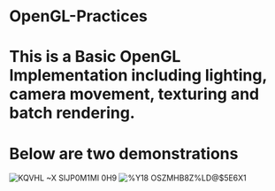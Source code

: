 # OpenGL-Practices

# This is a Basic OpenGL Implementation including lighting, camera movement, texturing and batch rendering.

# Below are two demonstrations 
![KQVHL ~X SIJP0M1MI 0H9](https://user-images.githubusercontent.com/64865786/170781624-60bf1e64-18d3-4141-a6d2-a5f6fac7cadf.png)
![%Y18 OSZMHB8Z%LD@$5E6X1](https://user-images.githubusercontent.com/64865786/170781629-475bc8d9-3f5a-49d4-8f2b-d90b0a1e445a.png)
